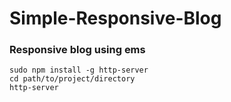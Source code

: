 Simple-Responsive-Blog
======================

### Responsive blog using ems


    sudo npm install -g http-server
    cd path/to/project/directory
    http-server
